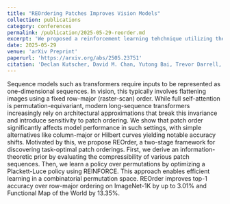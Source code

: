 ```yaml
---
title: "REOrdering Patches Improves Vision Models"
collection: publications
category: conferences
permalink: /publication/2025-05-29-reorder.md
excerpt: 'We proposed a reinforcement learning tehchnique utilizing the Plackett-Luce distribution to find the optimal ordering of patches for long sequence vision transformers.'
date: 2025-05-29
venue: 'arXiv Preprint'
paperurl: 'https://arxiv.org/abs/2505.23751'
citation: 'Declan Kutscher, David M. Chan, Yutong Bai, Trevor Darrell, Ritwik Gupta. (2025). &quot;REOrdering Patches Improves Vision Models.&quot; <i>arXiv Preprint.</i>'
---
```


Sequence models such as transformers require inputs to be represented as one-dimensional sequences. In vision, this typically involves flattening images using a fixed row-major (raster-scan) order. While full self-attention is permutation-equivariant, modern long-sequence transformers increasingly rely on architectural approximations that break this invariance and introduce sensitivity to patch ordering. We show that patch order significantly affects model performance in such settings, with simple alternatives like column-major or Hilbert curves yielding notable accuracy shifts. Motivated by this, we propose REOrder, a two-stage framework for discovering task-optimal patch orderings. First, we derive an information-theoretic prior by evaluating the compressibility of various patch sequences. Then, we learn a policy over permutations by optimizing a Plackett-Luce policy using REINFORCE. This approach enables efficient learning in a combinatorial permutation space. REOrder improves top-1 accuracy over row-major ordering on ImageNet-1K by up to 3.01% and Functional Map of the World by 13.35%.
